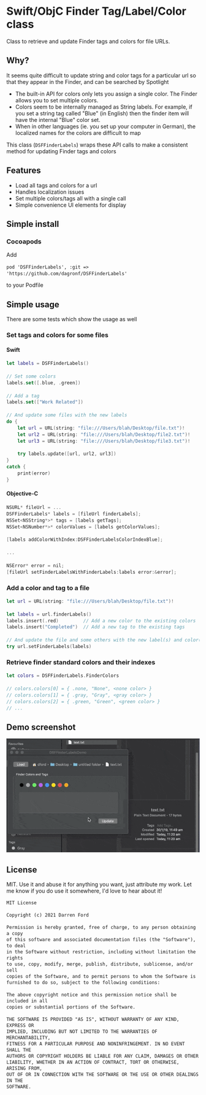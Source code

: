 # Swift/ObjC Finder Tag/Label/Color class

Class to retrieve and update Finder tags and colors for file URLs.

## Why?

It seems quite difficult to update string and color tags for a particular url so that they appear in the Finder, and can be searched by Spotlight

* The built-in API for colors only lets you assign a single color. The Finder allows you to set multiple colors.
* Colors seem to be internally managed as String labels. For example, if you set a string tag called "Blue" (in English) then the finder item will have the internal "Blue" color set.
* When in other languages (ie. you set up your computer in German), the localized names for the colors are difficult to map

This class (`DSFFinderLabels`) wraps these API calls to make a consistent method for updating Finder tags and colors

## Features

* Load all tags and colors for a url
* Handles localization issues
* Set multiple colors/tags all with a single call
* Simple convenience UI elements for display

## Simple install

### Cocoapods

Add

`pod 'DSFFinderLabels', :git => 'https://github.com/dagronf/DSFFinderLabels'` 
  
to your Podfile

## Simple usage

There are some tests which show the usage as well

### Set tags and colors for some files

#### Swift

```swift
let labels = DSFFinderLabels()

// Set some colors
labels.set([.blue, .green])

// Add a tag
labels.set(["Work Related"])

// And update some files with the new labels
do {
	let url = URL(string: "file:///Users/blah/Desktop/file.txt")!
	let url2 = URL(string: "file:///Users/blah/Desktop/file2.txt")!
	let url3 = URL(string: "file:///Users/blah/Desktop/file3.txt")!

	try labels.update([url, url2, url3])
}
catch {
	print(error)
}
```

#### Objective-C

```objective-c
NSURL* fileUrl = ...
DSFFinderLabels* labels = [fileUrl finderLabels];
NSSet<NSString*>* tags = [labels getTags];
NSSet<NSNumber*>* colorValues = [labels getColorValues];

[labels addColorWithIndex:DSFFinderLabelsColorIndexBlue];

...

NSError* error = nil;
[fileUrl setFinderLabelsWithFinderLabels:labels error:&error];
```


### Add a color and tag to a file

```swift
let url = URL(string: "file:///Users/blah/Desktop/file.txt")!

let labels = url.finderLabels()
labels.insert(.red)         // Add a new color to the existing colors
labels.insert("Completed")  // Add a new tag to the existing tags

// And update the file and some others with the new label(s) and color(s)
try url.setFinderLabels(labels)
```

### Retrieve finder standard colors and their indexes

```swift
let colors = DSFFinderLabels.FinderColors

// colors.colors[0] = { .none, "None", <none color> }
// colors.colors[1] = { .gray, "Gray", <gray color> }
// colors.colors[2] = { .green, "Green", <green color> }
// ...
```

## Demo screenshot

![](https://github.com/dagronf/dagronf.github.io/blob/master/art/projects/DSFFinderLabels/finder-labels.gif?raw=true)

## License

MIT. Use it and abuse it for anything you want, just attribute my work. Let me know if you do use it somewhere, I'd love to hear about it!

```
MIT License

Copyright (c) 2021 Darren Ford

Permission is hereby granted, free of charge, to any person obtaining a copy
of this software and associated documentation files (the "Software"), to deal
in the Software without restriction, including without limitation the rights
to use, copy, modify, merge, publish, distribute, sublicense, and/or sell
copies of the Software, and to permit persons to whom the Software is
furnished to do so, subject to the following conditions:

The above copyright notice and this permission notice shall be included in all
copies or substantial portions of the Software.

THE SOFTWARE IS PROVIDED "AS IS", WITHOUT WARRANTY OF ANY KIND, EXPRESS OR
IMPLIED, INCLUDING BUT NOT LIMITED TO THE WARRANTIES OF MERCHANTABILITY,
FITNESS FOR A PARTICULAR PURPOSE AND NONINFRINGEMENT. IN NO EVENT SHALL THE
AUTHORS OR COPYRIGHT HOLDERS BE LIABLE FOR ANY CLAIM, DAMAGES OR OTHER
LIABILITY, WHETHER IN AN ACTION OF CONTRACT, TORT OR OTHERWISE, ARISING FROM,
OUT OF OR IN CONNECTION WITH THE SOFTWARE OR THE USE OR OTHER DEALINGS IN THE
SOFTWARE.
```
